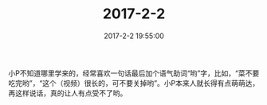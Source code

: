 ﻿---
title: "2017-2-2"
date: 2017-2-2 19:55:00
tags: 文字
categories: 爸爸
---
小P不知道哪里学来的，经常喜欢一句话最后加个语气助词“哟”字，比如，“菜不要吃完哟”，“这个（视频）很长的，可不要关掉哟”。小P本来人就长得有点萌萌达，再这样说话，真的让人有点受不了哟。